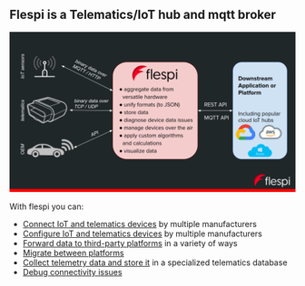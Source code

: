 ## Flespi is a Telematics/IoT hub and mqtt broker

![Flespi usage scheme](https://github.com/flespi-software/.github/blob/main/profile/flespi-scheme.png?raw=true)

With flespi you can:

 - [Connect IoT and telematics devices](https://flespi.com/kb/quick-start-guide-physical-tracker) by multiple manufacturers
 - [Configure IoT and telematics devices](https://flespi.com/tools/setbox) by multiple manufacturers
 - [Forward data to third-party platforms](https://flespi.com/downstream-integrations) in a variety of ways
 - [Migrate between platforms](https://flespi.com/blog/migration-between-gps-tracking-systems-with-zero-data-loss-and-more)
 - [Collect telemetry data and store it](https://flespi.com/kb/device-virtual-instance-of-real-tracker) in a specialized telematics database
 - [Debug connectivity issues](https://flespi.com/tools/toolbox)
